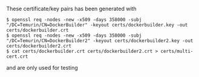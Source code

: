These certificate/key pairs has been generated with

``` shell
$ openssl req -nodes -new -x509 -days 358000 -subj "/DC=Temurin/CN=DockerBuilder" -keyout certs/dockerbuilder.key -out certs/dockerbuilder.crt
$ openssl req -nodes -new -x509 -days 358000 -subj "/DC=Temurin/CN=DockerBuilder2" -keyout certs/dockerbuilder2.key -out certs/dockerbuilder2.crt
$ cat certs/dockerbuilder.crt certs/dockerbuilder2.crt > certs/multi-cert.crt
```

 and are only used for testing
